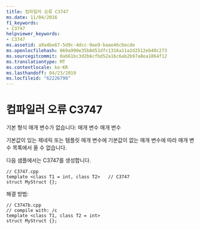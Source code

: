 ```yaml
---
title: 컴파일러 오류 C3747
ms.date: 11/04/2016
f1_keywords:
- C3747
helpviewer_keywords:
- C3747
ms.assetid: a9a4be67-5d9c-4dcc-9ae9-baae46cbecde
ms.openlocfilehash: 860a990e35b0d51dfc1316a11a2d2512eb40c273
ms.sourcegitcommit: 0ab61bc3d2b6cfbd52a16c6ab2b97a8ea1864f12
ms.translationtype: MT
ms.contentlocale: ko-KR
ms.lasthandoff: 04/23/2019
ms.locfileid: "62226798"
---
```

# <a name="compiler-error-c3747"></a>컴파일러 오류 C3747

기본 형식 매개 변수가 없습니다: 매개 변수 매개 변수

기본값이 있는 제네릭 또는 템플릿 매개 변수에 기본값이 없는 매개 변수에 따라 매개 변수 목록에서 올 수 없습니다.

다음 샘플에서는 C3747를 생성합니다.

```
// C3747.cpp
template <class T1 = int, class T2>   // C3747
struct MyStruct {};
```

해결 방법:

```
// C3747b.cpp
// compile with: /c
template <class T1, class T2 = int>
struct MyStruct {};
```